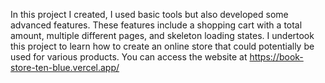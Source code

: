In this project I created, I used basic tools but also developed some advanced features. These features include a shopping cart with a total amount, multiple different pages, and skeleton loading states. I undertook this project to learn how to create an online store that could potentially be used for various products. You can access the website at https://book-store-ten-blue.vercel.app/
